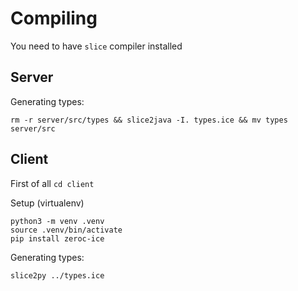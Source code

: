 # Compiling

You need to have `slice` compiler installed

## Server

Generating types:
```
rm -r server/src/types && slice2java -I. types.ice && mv types server/src
```

## Client

First of all `cd client`

Setup (virtualenv)
```
python3 -m venv .venv
source .venv/bin/activate
pip install zeroc-ice
```

Generating types:
```
slice2py ../types.ice
```

